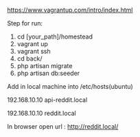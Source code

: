 https://www.vagrantup.com/intro/index.html

Step for run:
1. cd [your_path]/homestead
2. vagrant up
3. vagrant ssh
4. cd back/
5. php artisan migrate
6. php artisan db:seeder


Add in local machine into /etc/hosts(ubuntu)


192.168.10.10 api-reddit.local

192.168.10.10 reddit.local


In browser open url : http://reddit.local/
